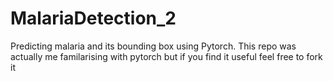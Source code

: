 # MalariaDetection_2


Predicting malaria and its bounding box using Pytorch. This repo was actually me familarising with pytorch but if you find it useful feel free to fork it

